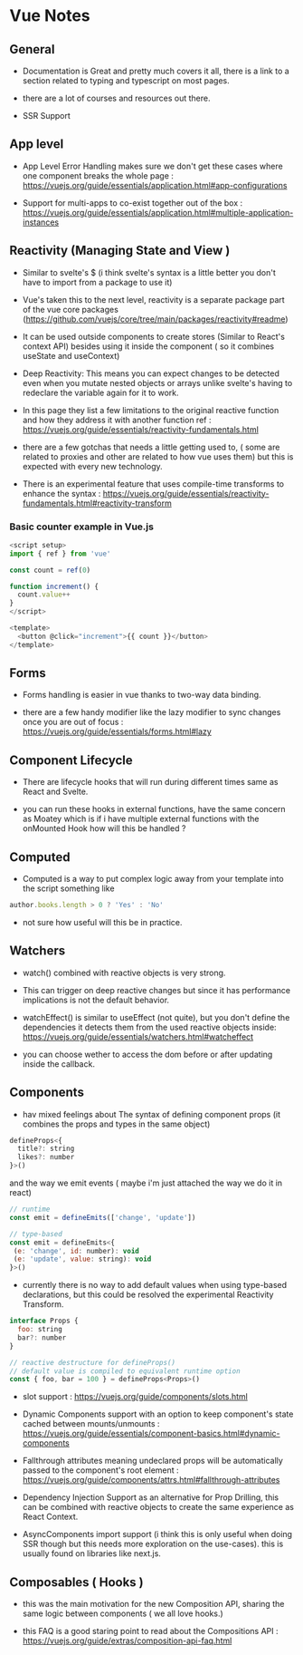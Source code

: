 # Vue Notes

## General

- Documentation is Great and pretty much covers it all, there is a link to a section related to typing and typescript on most pages.

- there are a lot of courses and resources out there.

- SSR Support

## App level

- App Level Error Handling makes sure we don't get these cases where one component breaks the whole page : <https://vuejs.org/guide/essentials/application.html#app-configurations>

- Support for multi-apps to co-exist together out of the box : <https://vuejs.org/guide/essentials/application.html#multiple-application-instances>

## Reactivity (Managing State and View )

- Similar to svelte's $ (i think svelte's syntax is a little better you don't have to import from a package to use it)

- Vue's taken this to the next level, reactivity is a separate package part of the vue core packages (<https://github.com/vuejs/core/tree/main/packages/reactivity#readme>)

- It can be used outside components to create stores (Similar to React's context API) besides using it inside the component ( so it combines useState and useContext)

- Deep Reactivity: This means you can expect changes to be detected even when you mutate nested objects or arrays unlike svelte's having to redeclare the variable again for it to work.

- In this page they list a few limitations to the original reactive function and how they address it with another function ref : <https://vuejs.org/guide/essentials/reactivity-fundamentals.html>

- there are a few gotchas that needs a little getting used to, ( some are related to proxies and other are related to how vue uses them) but this is expected with every new technology.

- There is an experimental feature that uses compile-time transforms to enhance the syntax : <https://vuejs.org/guide/essentials/reactivity-fundamentals.html#reactivity-transform>

### Basic counter example in Vue.js

```js
<script setup>
import { ref } from 'vue'

const count = ref(0)

function increment() {
  count.value++
}
</script>

<template>
  <button @click="increment">{{ count }}</button>
</template>
```

## Forms

- Forms handling is easier in vue thanks to two-way data binding.

- there are a few handy modifier like the lazy modifier to sync changes once you are out of focus : <https://vuejs.org/guide/essentials/forms.html#lazy>

## Component Lifecycle

- There are lifecycle hooks that will run during different times same as React and Svelte.

- you can run these hooks in external functions, have the same concern as Moatey which is if i have multiple external functions with the onMounted Hook how will this be handled ?

## Computed

- Computed is a way to put complex logic away from your template into the script something like  

```js
author.books.length > 0 ? 'Yes' : 'No'
```

- not sure how useful will this be in practice.

## Watchers

- watch() combined with reactive objects is very strong.

- This can trigger on deep reactive changes but since it has performance implications is not the default behavior.

- watchEffect() is similar to useEffect (not quite), but you don't define the dependencies it detects them from the used reactive objects inside: <https://vuejs.org/guide/essentials/watchers.html#watcheffect>

- you can choose wether to access the dom before or after updating inside the callback.

## Components

- hav mixed feelings about The syntax of defining component props (it combines the props and types in the same object)

```js
defineProps<{
  title?: string
  likes?: number
}>()
```

 and the way we emit events ( maybe i'm just attached the way we do it in react)

 ```js
 // runtime
const emit = defineEmits(['change', 'update'])

// type-based
const emit = defineEmits<{
  (e: 'change', id: number): void
  (e: 'update', value: string): void
}>()
```

- currently there is no way to add default values when using type-based declarations, but this could be resolved the experimental Reactivity Transform.

```js
interface Props {
  foo: string
  bar?: number
}

// reactive destructure for defineProps()
// default value is compiled to equivalent runtime option
const { foo, bar = 100 } = defineProps<Props>()
```

- slot support : <https://vuejs.org/guide/components/slots.html>

- Dynamic Components support with an option to keep component's state cached between mounts/unmounts : <https://vuejs.org/guide/essentials/component-basics.html#dynamic-components>

- Fallthrough attributes meaning undeclared props will be automatically passed to the component's root element : <https://vuejs.org/guide/components/attrs.html#fallthrough-attributes>

- Dependency Injection Support as an alternative for Prop Drilling, this can be combined with reactive objects to create the same experience as React Context.

- AsyncComponents import support (i think this is only useful when doing SSR though but this needs more exploration on the use-cases). this is usually found on libraries like next.js.

## Composables ( Hooks )

- this was the main motivation for the new Composition API, sharing the same logic between components ( we all love hooks.)

- this FAQ is a good staring point to read about the Compositions API : <https://vuejs.org/guide/extras/composition-api-faq.html>